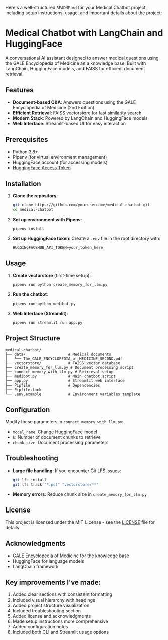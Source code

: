 Here's a well-structured `README.md` for your Medical Chatbot project, including setup instructions, usage, and important details about the project:


# Medical Chatbot with LangChain and HuggingFace

A conversational AI assistant designed to answer medical questions using the GALE Encyclopedia of Medicine as a knowledge base. Built with LangChain, HuggingFace models, and FAISS for efficient document retrieval.

## Features

- **Document-based Q&A**: Answers questions using the GALE Encyclopedia of Medicine (2nd Edition)
- **Efficient Retrieval**: FAISS vectorstore for fast similarity search
- **Modern Stack**: Powered by LangChain and HuggingFace models
- **Web Interface**: Streamlit-based UI for easy interaction

## Prerequisites

- Python 3.8+
- Pipenv (for virtual environment management)
- HuggingFace account (for accessing models)
- [HuggingFace Access Token](https://huggingface.co/settings/tokens)

## Installation

1. **Clone the repository**:
   ```bash
   git clone https://github.com/yourusername/medical-chatbot.git
   cd medical-chatbot
   ```

2. **Set up environment with Pipenv**:
   ```bash
   pipenv install
   ```

3. **Set up HuggingFace token**:
   Create a `.env` file in the root directory with:
   ```env
   HUGGINGFACEHUB_API_TOKEN=your_token_here
   ```

## Usage

1. **Create vectorstore** (first-time setup):
   ```bash
   pipenv run python create_memory_for_llm.py
   ```

2. **Run the chatbot**:
   ```bash
   pipenv run python medibot.py
   ```

3. **Web Interface (Streamlit)**:
   ```bash
   pipenv run streamlit run app.py
   ```

## Project Structure

```
medical-chatbot/
├── data/                   # Medical documents
│   └── The_GALE_ENCYCLOPEDIA_of_MEDICINE_SECOND.pdf
├── vectorstore/            # FAISS vector database
├── create_memory_for_llm.py # Document processing script
├── connect_memory_with_llm.py # Retrieval setup
├── medibot.py              # Main chatbot script
├── app.py                  # Streamlit web interface
├── Pipfile                 # Dependencies
├── Pipfile.lock
└── .env.example            # Environment variables template
```

## Configuration

Modify these parameters in `connect_memory_with_llm.py`:
- `model_name`: Change HuggingFace model
- `k`: Number of document chunks to retrieve
- `chunk_size`: Document processing parameters

## Troubleshooting

- **Large file handling**: If you encounter Git LFS issues:
  ```bash
  git lfs install
  git lfs track "*.pdf" "vectorstore/**"
  ```

- **Memory errors**: Reduce chunk size in `create_memory_for_llm.py`

## License

This project is licensed under the MIT License - see the [LICENSE](LICENSE) file for details.

## Acknowledgments

- GALE Encyclopedia of Medicine for the knowledge base
- HuggingFace for language models
- LangChain framework


## Key improvements I've made:
1. Added clear sections with consistent formatting
2. Included visual hierarchy with headings
3. Added project structure visualization
4. Included troubleshooting section
5. Added license and acknowledgments
6. Made setup instructions more comprehensive
7. Added configuration notes
8. Included both CLI and Streamlit usage options
